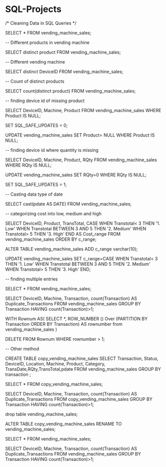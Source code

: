 # SQL-Projects

/*
Cleaning Data in SQL Queries
*/


SELECT  *
FROM vending_machine_sales;


--  Different products in vending machine 

SELECT  distinct product
FROM vending_machine_sales;




--  Different vending machine 

SELECT  distinct DeviceID
FROM vending_machine_sales;

-- Count of distinct products

SELECT  count(distinct product) 
FROM vending_machine_sales;




-- finding device id of missing product 

SELECT DeviceID, Machine, Product
FROM vending_machine_sales
WHERE Product IS NULL;


SET SQL_SAFE_UPDATES = 0;

UPDATE vending_machine_sales
SET Product= NULL
WHERE Product IS NULL;



-- finding device id where quantity is missing

SELECT DeviceID, Machine, Product, RQty
FROM vending_machine_sales
WHERE RQty IS NULL;

UPDATE vending_machine_sales
SET RQty=0
WHERE RQty IS NULL;

SET SQL_SAFE_UPDATES = 1;



-- Casting data type of date

SELECT  cast(pdate AS DATE) 
FROM vending_machine_sales;




-- categorizing cost into low, medium and high

SELECT  DeviceID, Product, TransTotal,
CASE WHEN Transtotal< 3 THEN '1. Low'
     WHEN Transtotal BETWEEN 3 AND 5 THEN '2. Medium'
     WHEN Transtotal> 5 THEN '3. High'
     END AS Cost_range
FROM vending_machine_sales
ORDER BY c_range;


ALTER TABLE  vending_machine_sales
ADD c_range varchar(10);


UPDATE vending_machine_sales
SET c_range=CASE WHEN Transtotal< 3 THEN '1. Low'
     WHEN Transtotal BETWEEN 3 AND 5 THEN '2. Medium'
     WHEN Transtotal> 5 THEN '3. High'
     END; 
 


--  finding multiple entries

SELECT  *
FROM vending_machine_sales;

SELECT  DeviceID, Machine, Transaction, count(Transaction) AS Duplicate_Transactions
FROM vending_machine_sales
GROUP BY Transaction
HAVING count(Transaction)>1;

WITH Rownum AS(
SELECT *, ROW_NUMBER () Over (PARTITION BY Transaction ORDER BY Transaction) AS rownumber
from vending_machine_sales 
)

DELETE
FROM Rownum
WHERE rownumber > 1;


-- Other method

CREATE TABLE copy_vending_machine_sales
SELECT Transaction, Status, DeviceID, Location, Machine, 
        Product, Category, TransDate,RQty,TransTotal,pdate
FROM vending_machine_sales
GROUP BY transaction ;



SELECT *
FROM copy_vending_machine_sales;


SELECT  DeviceID, Machine, Transaction, count(Transaction) AS Duplicate_Transactions
FROM copy_vending_machine_sales
GROUP BY Transaction
HAVING count(Transaction)>1;


drop table vending_machine_sales;

ALTER TABLE copy_vending_machine_sales
RENAME TO vending_machine_sales;

SELECT *
FROM vending_machine_sales;

SELECT  DeviceID, Machine, Transaction, count(Transaction) AS Duplicate_Transactions
FROM vending_machine_sales
GROUP BY Transaction
HAVING count(Transaction)>1;
